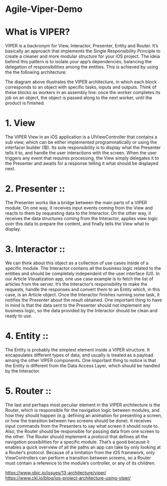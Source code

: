 # Agile-Viper-Demo

# What is VIPER?
 
VIPER is a backronym for View, Interactor, Presenter, Entity and Router. It’s basically an approach that implements the Single Responsibility Principle to create a cleaner and more modular structure for your iOS project. The ideia behind this pattern is to isolate your app’s dependencies, balancing the delegation of responsibilities among the entities. This is achieved by using the the following architecture:
 
 
 
The diagram above illustrates the VIPER architecture, in which each block corresponds to an object with specific tasks, inputs and outputs. Think of these blocks as workers in an assembly line: once the worker completes its job on an object, the object is passed along to the next worker, until the product is finished.


# 1. View

The VIPER View in an iOS application is a UIViewController that contains a sub view, which can be either implemented programmatically or using the interfacer builder (IB). Its sole responsibility is to display what the Presenter tells it to, and handle the user interactions with the screen. When the user triggers any event that requires processing, the View simply delegates it to the Presenter and awaits for a response telling it what should be displayed next.

# 2. Presenter ::
The Presenter works like a bridge between the main parts of a VIPER module. On one way, it receives input events coming from the View and reacts to them by requesting data to the Interactor. On the other way, it receives the data structures coming from the Interactor, applies view logic over this data to prepare the content, and finally tells the View what to display.

# 3. Interactor ::
We can think about this object as a collection of use cases inside of a specific module. The Interactor contains all the business logic related to the entities and should be completely independent of the user interface (UI).
In our Article Visualization app, one use case example is to fetch the list of articles from the server. It’s the Interactor‘s responsibility to make the requests, handle the responses and convert them to an Entity which, in this case, is an Article object.
Once the Interactor finishes running some task, it notifies the Presenter about the result obtained. One important thing to have in mind is that the data sent to the Presenter should not implement any business logic, so the data provided by the Interactor should be clean and ready to use.

# 4. Entity ::
The Entity is probably the simplest element inside a VIPER structure. It encapsulates different types of data, and usually is treated as a payload among the other VIPER components. One important thing to notice is that the Entity is different from the Data Access Layer, which should be handled by the Interactor.

# 5. Router ::
The last and perhaps most peculiar element in the VIPER architecture is the Router, which is responsible for the navigation logic between modules, and how they should happen (e.g. defining an animation for presenting a screen, or how the transition between two screens should be done). It receives input commands from the Presenters to say what screen it should route to.
Also, the Router should be responsible for passing data from one screen to the other.
The Router should implement a protocol that defines all the navigation possibilities for a specific module. That’s a good because it enables a quick overview of all the paths an app can take by only looking at a Router‘s protocol.
Because of a limitation from the iOS framework, only ViewControllers can perform a transition between screens, so a Router must contain a reference to the module’s controller, or any of its children.

https://www.objc.io/issues/13-architecture/viper/
https://www.ckl.io/blog/ios-project-architecture-using-viper/ 

